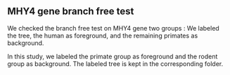 
## MHY4 gene branch free test
We checked the branch free test on MHY4 gene two groups : We labeled the tree, the human as foreground, and the remaining primates as background.
 

 In this study, we labeled the primate group as foreground and the rodent group as background. The labeled tree is kept in the corresponding folder.

